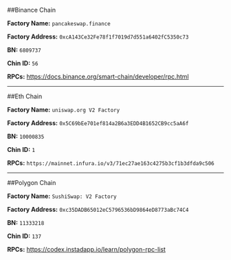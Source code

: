 ##Binance Chain

**Factory Name:** `pancakeswap.finance`

**Factory Address:**  `0xcA143Ce32Fe78f1f7019d7d551a6402fC5350c73`

**BN:**  `6809737`

**Chin ID:**  `56`

**RPCs:**  https://docs.binance.org/smart-chain/developer/rpc.html

____
##Eth Chain

**Factory Name:** `uniswap.org V2 Factory`

**Factory Address:**  `0x5C69bEe701ef814a2B6a3EDD4B1652CB9cc5aA6f`

**BN:**  `10000835`

**Chin ID:**  `1`

**RPCs:**  `https://mainnet.infura.io/v3/71ec27ae163c4275b3cf1b3dfda9c506`

____
##Polygon Chain

**Factory Name:** `SushiSwap: V2 Factory`

**Factory Address:**  `0xc35DADB65012eC5796536bD9864eD8773aBc74C4`

**BN:**  `11333218`

**Chin ID:**  `137`

**RPCs:**  https://codex.instadapp.io/learn/polygon-rpc-list

